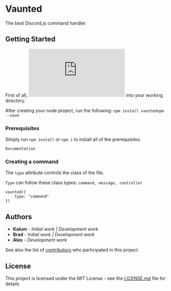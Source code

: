 # Vaunted

The best Discord.js command handler

## Getting Started

First of all, ![cd](https://www.macworld.com/article/2042378/master-the-command-line-navigating-files-and-folders.html) into your working directory.

After creating your node project, run the following: ```npm install vauntednpm --save```

### Prerequisites

Simply run `npm install` or `npm i` to install all of the prerequisites.

```
Documentation
```

### Creating a command

The `type` attribute controls the class of the file.

`Type` can follow these class types: `command, message, controller`

```
vaunted({
    type: "command"
})
```

## Authors

* **Kalum** - *Initial work | Development work*
* **Brad** - *Initial work | Development work*
* **Alex** - *Development work*

See also the list of [contributors](https://github.com/your/project/contributors) who participated in this project.

## License

This project is licensed under the MIT License - see the [LICENSE.md](LICENSE.md) file for details


